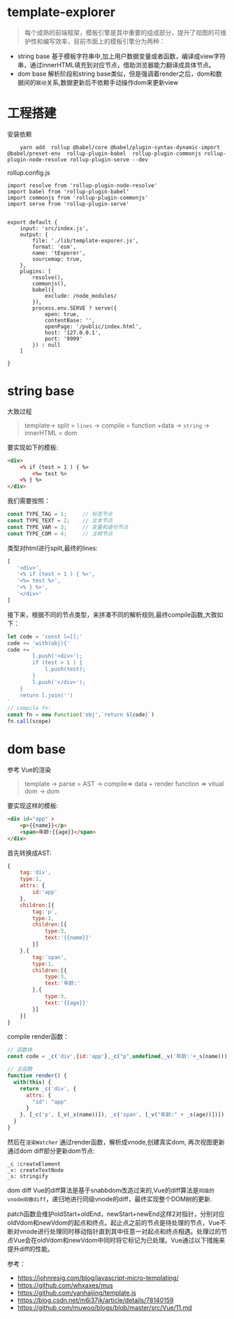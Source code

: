 # template-explorer

> 每个成熟的前端框架，模板引擎是其中重要的组成部分，提升了视图的可维护性和编写效率，目前市面上的模板引擎分为两种：

* string base 
基于模板字符串中,加上用户数据变量或者函数，编译成view字符串，通过innerHTML填充到对应节点，借助浏览器能力翻译成具体节点。
* dom base
解析阶段和string base类似，但是强调着render之后，dom和数据间的`联动`关系,数据更新后不依赖手动操作dom来更新view


# 工程搭建
安装依赖
``` shell
    yarn add  rollup @babel/core @babel/plugin-syntax-dynamic-import @babel/preset-env  rollup-plugin-babel  rollup-plugin-commonjs rollup-plugin-node-resolve rollup-plugin-serve --dev
```

rollup.config.js

```node
import resolve from 'rollup-plugin-node-resolve'
import babel from 'rollup-plugin-babel'
import commonjs from 'rollup-plugin-commonjs'
import serve from 'rollup-plugin-serve'


export default {
    input: 'src/index.js',
    output: {
        file: './lib/template-exporer.js',
        format: 'esm',
        name: 'tExporer',
        sourcemap: true,
    },
    plugins: [
        resolve(),
        commonjs(),
        babel({
            exclude: /node_modules/
        }),
        process.env.SERVE ? serve({
            open: true,
            contentBase: '',
            openPage: '/public/index.html',
            host: '127.0.0.1',
            port: '9999'
        }) : null
    ]

}
```



# string base
大致过程
>  template-> split = `lines` -> compile = function +data -> `string` -> innerHTML = dom

要实现如下的模板:
```html
<div>
    <% if (test > 1 ) { %>
        <%= test %>
    <% } %>
</div>

```
我们需要按照：
```javascript
const TYPE_TAG = 1;     // 标签节点
const TYPE_TEXT = 2;    // 文本节点
const TYPE_VAR = 3;     // 变量和语句节点
const TYPE_COM = 4;     // 注释节点
```
类型对html进行spilt,最终的lines:
```javascript
[
   '<div>',
   '<% if (test > 1 ) { %>',
   '<%= test %>',
   '<% } %>',
   '</div>'
]
```
接下来，根据不同的节点类型，来拼凑不同的解析规则,最终compile函数,大致如下：

``` javascript
let code = 'const l=[];'
code += 'with(obj){'
code += `
        l.push('<div>');
        if (test > 1 ) {
            l.push(test);
        }
        l.push('</div>');
    }
    return l.join('')
`
// compile fn:
const fn = new Function('obj',`return ${code}`)
fn.call(scope)
```


# dom base
参考 Vue的渲染
> template -> parse = AST -> compile=> data + render function => vitual dom  -> dom

要实现这样的模板:
``` html
<div id="app" >
    <p>{{name}}</p>
    <span>年龄:{{age}}</span>
</div>


```
首先转换成AST:
``` javascript
{
    tag:'div',
    type:1,
    attrs: {
        id:'app'
    },
    children:[{
        tag:'p',
        type:1,
        children:[{
            type:3,
            text:'{{name}}'
        }]
    },{
        tag:'span',
        type:1,
        children:[{
            type:3,
            text:'年龄:'
        },{
            type:3,
            text:'{{age}}'
        }]
    }]
}
```
compile render函数：
```javascript
// 函数体
const code = _c('div',{id:'app'},_c("p",undefined,_v('年龄:'+_s(name))),_s(age))

// 主函数
function render() {
  with(this) {
    return _c('div', {
      attrs: {
        "id": "app"
      }
    }, [_c('p', [_v(_s(name))]), _c('span', [_v("年龄:" + _s(age))])])
  }
}

```
然后在`渲染Watcher` 通过render函数，解析成vnode,创建真实dom, 再次视图更新通过dom diff部分更新dom节点:

```
_c :createElement
_v: createTextNode
_s: stringify
```
dom diff
Vue的diff算法是基于snabbdom改造过来的,Vue的diff算法是`同级的vnode间做diff`，递归地进行同级vnode的diff，最终实现整个DOM树的更新.

patch函数会维护oldStart+oldEnd，newStart+newEnd这样2对指针，分别对应oldVdom和newVdom的起点和终点。起止点之前的节点是待处理的节点，Vue不断对vnode进行处理同时移动指针直到其中任意一对起点和终点相遇。处理过的节点Vue会在oldVdom和newVdom中同时将它标记为已处理。Vue通过以下措施来提升diff的性能。




参考：
* https://johnresig.com/blog/javascript-micro-templating/
* https://github.com/whxaxes/mus
* https://github.com/yanhaijing/template.js
* https://blog.csdn.net/m6i37jk/article/details/78140159
* https://github.com/muwoo/blogs/blob/master/src/Vue/11.md
